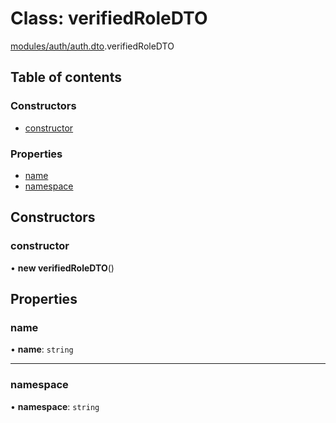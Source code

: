 # Class: verifiedRoleDTO

[modules/auth/auth.dto](../modules/modules_auth_auth_dto.md).verifiedRoleDTO

## Table of contents

### Constructors

- [constructor](modules_auth_auth_dto.verifiedRoleDTO.md#constructor)

### Properties

- [name](modules_auth_auth_dto.verifiedRoleDTO.md#name)
- [namespace](modules_auth_auth_dto.verifiedRoleDTO.md#namespace)

## Constructors

### constructor

• **new verifiedRoleDTO**()

## Properties

### name

• **name**: `string`

___

### namespace

• **namespace**: `string`
